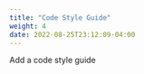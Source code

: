 ```yaml
---
title: "Code Style Guide"
weight: 4
date: 2022-08-25T23:12:09-04:00
---
```


Add a code style guide
